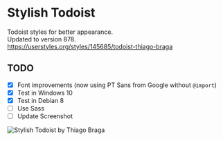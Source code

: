 # Stylish Todoist

Todoist styles for better appearance.  
Updated to version 878.  
https://userstyles.org/styles/145685/todoist-thiago-braga  

## TODO

- [x] Font improvements (now using PT Sans from Google without `@import`)
- [x] Test in Windows 10
- [x] Test in Debian 8
- [ ] Use Sass
- [ ] Update Screenshot

![Stylish Todoist by Thiago Braga](https://userstyles.org/style_screenshots/145685_after.png)
